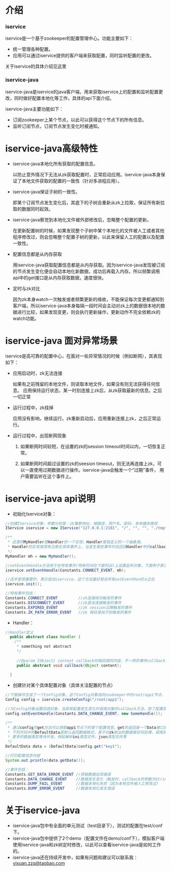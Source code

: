 # 介绍

### iservice

iservice是一个基于zookeeper的配置管理中心。功能主要如下：

* 统一管理各种配置。
* 应用可以通过iservice提供的客户端来获取配置，同时监听配置的更改。

关于iservice的具体介绍见这里

### iservice-java

iservice-java是iservice的java客户端，用来获取iservice上的配置和监听配置更改，同时做好配置本地化等工作，具体的api下面介绍。

iservice-java主要功能如下：

* 订阅zookeeper上某个节点，以此可以获得这个节点下的所有信息。
* 监听订阅节点，订阅节点发生变化时被通知。


# iservice-java高级特性

* iservice-java本地化所有获取的配置信息。
  
  以防止意外情况下无法从zk获取配置时，正常启动应用。iservice-java本身保证了本地文件获取的配置的一致性（针对多进程应用）。

* iservice-java保证子树的一致性。

  即某个订阅节点发生变化后，其底下的子树会重新从zk上拉取，保证所有新拉取的数据同时起效。
  
* iservice-java察觉到本地化文件被外部修改后，忽略整个配置的更新。

  在更新配置树的时候，如果发现整个子树中某个本地化的文件被人工或者其他程序修改过，则会忽略整个配置子树的更新，以此来保留人工的配置以及配置一致性。
  
* 配置信息都是从内存获取

  用iservice-java获取配置信息都是从内存获取。因为iservice-java发现被订阅的节点发生变化便会自动本地化新数据，成功后再载入内存。所以频繁调用api中的get接口是从内存获取数据，速度很快。
  
* 定时与zk对比

  因为zk本身watch一次触发或者频繁更新的缘故，不能保证每次变更都通知到客户端，所以iservice-java本身每隔一段时间会主动对zk上的数据很本地的数据进行比较，如果发现变更，则会执行更新操作，更新动作不完全依赖zk的watch功能。
  

# iservice-java 面对异常场景

iservice是高可靠的配置中心，在面对一些异常情况的时候（例如断网），其表现如下：

* 应用启动时，zk无法连接

  如果有之前残留的本地文件，则读取本地文件，如果没有则无法获得任何信息。 应用保持运行状态，某一时刻连接上zk后，从zk获取最新的信息。之后一切正常
  
* 运行过程中，zk挂掉

  应用没有影响，继续运行。zk重新启动后，应用重新连接上zk，之后正常运行。
  
* 运行过程中，出现断网现象

  1. 如果断网时间较短，在设置的zk的session timeout时间以内，一切恢复正常。

  2. 如果断网时间超过设置的zk的seesion timeout，则无法再连接上zk，可以一直使用过期数据进行操作。iservice-java会触发一个“过期”事件， 用户需要监听在这个事件上。


# iservice-java api说明

* 初始化Iservice对象：

```java
//创建IService对象，参数分别是：zk集群地址，根路径，用户名，密码，本地缓存路径
IService iservice = new IService("127.0.0.1:2181", "/", "", "", "./tmp");

/**
 * 这里的MyHandler是Handler的一个实现，Handler是我定义的一个抽象类。
 * Handler的实现类用来注册在具体事件上，当发生某些事件时会回调Handler中的callback方法，下面会具体介绍。
 */
MyHandler mh = new MyHandler();

//setEventHandle方法用于在特有事件(特有时间在下面列出)上设置监听对象，下面例子表示，如果zk连接成功，调用mh的callback方法。
iservice.setEventHandle(Constants.CONNECT_EVENT, mh);

//这步是很重要的，表示启动iservice。这个方法最好是在所有setEventHandle之后
iservice.init();

//特有事件包括：
Constants.CONNECT_EVENT         //zk连接成功触发的事件
Constants.DISCONNECT_EVENT      //zk是去连接触发的事件
Constants.EXPIRED_EVENT         //zk session过期触发的事件
Constants.ZK_PATH_ERROR_EVENT   //zk 根目录找不到触发的事件
```



* Handler：

```java
//Handler定义
  public abstract class Handler {
    /**
     * something not abstract
     */
     
     //@param {Object} content callback时候回调的内容，不一样的事件callback回调内容不一样
     public abstract void callback(Object content);
     
  }
```

* 创建针对某个具体配置对象（具体关注配置的节点）

```java
//下面操作生成了一个Config对象，这个Config对象指向zookeeper中的root/app1节点，获得并且监听这个节点下的所有配置信息。
Config config = iservice.createConfig("/root/app1");

//为Config对象设置回调对象，当具体配置发生变化时调用对象的callback方法，除了配置发生变化会触发时间，还有一些其他事件下面说明
config.setEventHandle(Constants.DATA_CHANGE_EVENT, new SomeHandle());

/**
 * 通过config的get方法可以获取app1节点下的某个配置信息。get的返回是一个Data接口的实现类。
 * 下列代码中的DefaultData是默认返回数据格式，其不对zk取出的数据做任何处理，调用其get方法直接返回字符串。
 * 更多的数据类型等待开发，例如解析ini类型文件，json类型文件等
 */
DefaultData data = (DefaultData)config.get("key1");

//打印配置信息内容
System.out.println(data.getData());

//事件包括：
Constants.GET_DATA_ERROR_EVENT //获取数据出现错误
Constants.DATA_CHANGE_EVENT    //数据发生变化（触发时，callback的参数为String类型，表示变化后的值）
Constants.DUMP_FAIL_EVENT      //数据本地化失败（因为本地文件被人工修改过）
Constants.DUMP_ERROR_EVENT     //数据本地化发生错误
```

# 关于iservice-java

* iservice-java包中有全面的单元测试（test目录下），测试的配置在test/conf下。
* iservice-java包中提供了2个demo（配置文件在demo/conf下），模拟客户端使用iservice-java和zk树定时修改，以此可以查看iservice-java是如何工作的。
* iservice-java还在持续开发中，如果有问题和建议可以联系我：yixuan.zzq@taobao.com
